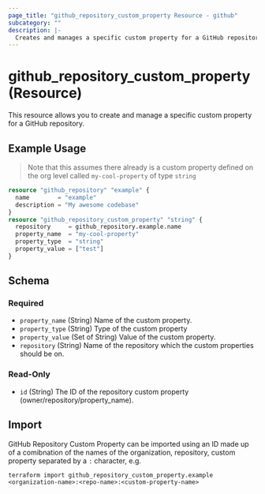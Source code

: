 ```yaml
---
page_title: "github_repository_custom_property Resource - github"
subcategory: ""
description: |-
  Creates and manages a specific custom property for a GitHub repository
---
```


# github_repository_custom_property (Resource)

This resource allows you to create and manage a specific custom property for a GitHub repository.

## Example Usage

> Note that this assumes there already is a custom property defined on the org level called `my-cool-property` of type `string`

```terraform
resource "github_repository" "example" {
  name        = "example"
  description = "My awesome codebase"
}
resource "github_repository_custom_property" "string" {
  repository     = github_repository.example.name
  property_name  = "my-cool-property"
  property_type  = "string"
  property_value = ["test"]
}
```

<!-- schema generated by tfplugindocs -->
## Schema

### Required

- `property_name` (String) Name of the custom property.
- `property_type` (String) Type of the custom property
- `property_value` (Set of String) Value of the custom property.
- `repository` (String) Name of the repository which the custom properties should be on.

### Read-Only

- `id` (String) The ID of the repository custom property (owner/repository/property_name).

## Import

GitHub Repository Custom Property can be imported using an ID made up of a comibnation of the names of the organization, repository, custom property separated by a `:` character, e.g.

```shell
terraform import github_repository_custom_property.example <organization-name>:<repo-name>:<custom-property-name>
```
